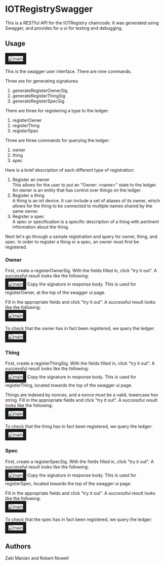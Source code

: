 # IOTRegistrySwagger

This is a RESTful API for the IOTRegistry chaincode. It was generated using Swagger, and provides for a ui for testing and debugging.

## Usage

<img src="https://github.com/InternetofTrustedThings/IOTRegistrySwagger/blob/master/images/swagger.png" 
alt="main" border="10"/>

This is the swagger user interface. There are nine commands.  

Three are for generating signatures:  

1. generateRegisterOwnerSig 
2. generateRegisterThingSig 
3. generateRegisterSpecSig 

There are three for registering a type to the ledger:

1. registerOwner  
2. registerThing  
3. registerSpec  

Three are three commands for querying the ledger:

1. owner  
2. thing  
3. spec  
  
  
Here is a brief description of each different type of registration:

1. Register an owner  
    This allows for the user to put an "Owner: \<name>" state to the ledger. An owner is an entity that has control over things on the ledger.
2. Register a thing  
    A thing is an iot device. It can include a set of aliases of its owner, which allows for the thing to be connected to multiple names shared by the same owner.
3. Register a spec  
    A spec or specification is a specific description of a thing with pertinent information about the thing.

Next let's go through a sample registration and query for owner, thing, and spec. In order to register a thing or a spec, an owner must first be registered.  

### Owner

First, create a registerOwnerSig. With the fields filled in, click "try it out". A successful result looks like the following:  
<img src="https://github.com/InternetofTrustedThings/IOTRegistrySwagger/blob/master/images/ownerSig.png" 
alt="main" border="10"/>
Copy the signature in response body. This is used for registerOwner, at the top of the swagger ui page.  

Fill in the appropriate fields and click "try it out". A successful result looks like the following:  
<img src="https://github.com/InternetofTrustedThings/IOTRegistrySwagger/blob/master/images/ownerRegister.png" 
alt="main" border="10"/>
  
To check that the owner has in fact been registered, we query the ledger:
<img src="https://github.com/InternetofTrustedThings/IOTRegistrySwagger/blob/master/images/ownerQuery.png" 
alt="main" border="10"/>

### Thing

First, create a registerThingSig. With the fields filled in, click "try it out". A successful result looks like the following:  
<img src="https://github.com/InternetofTrustedThings/IOTRegistrySwagger/blob/master/images/thingSig.png" 
alt="main" border="10"/>
Copy the signature in response body. This is used for registerThing, located towards the top of the swagger ui page.  

Things are indexed by nonces, and a nonce must be a valid, lowercase hex string. Fill in the appropriate fields and click "try it out". A successful result looks like the following:  
<img src="https://github.com/InternetofTrustedThings/IOTRegistrySwagger/blob/master/images/thingRegister.png" 
alt="main" border="10"/>
  
To check that the thing has in fact been registered, we query the ledger:
<img src="https://github.com/InternetofTrustedThings/IOTRegistrySwagger/blob/master/images/thingQuery.png" 
alt="main" border="10"/>

### Spec

First, create a registerSpecSig. With the fields filled in, click "try it out". A successful result looks like the following:  
<img src="https://github.com/InternetofTrustedThings/IOTRegistrySwagger/blob/master/images/specSig.png" 
alt="main" border="10"/>
Copy the signature in response body. This is used for registerSpec, located towards the top of the swagger ui page.  

Fill in the appropriate fields and click "try it out". A successful result looks like the following:  
<img src="https://github.com/InternetofTrustedThings/IOTRegistrySwagger/blob/master/images/specRegister.png" 
alt="main" border="10"/>
  
To check that the spec has in fact been registered, we query the ledger:
<img src="https://github.com/InternetofTrustedThings/IOTRegistrySwagger/blob/master/images/specQuery.png" 
alt="main" border="10"/>


## Authors
Zaki Manian and Robert Nowell
